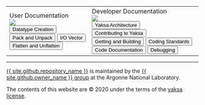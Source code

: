 <table id="table_doc" cellspacing="0" cellpadding="0">
  <tr>
    <td>
      <div class="title_doc">User Documentation</div>
      <img src="{{ site.baseurl }}/images/icon-user-doc.svg" />
      <div class="btn_stack">
        <a href="{{ site.baseurl }}/docs/Datatype-Creation"><button>Datatype Creation</button></a>
        <a href="{{ site.baseurl }}/docs/Pack-and-Unpack"><button>Pack and Unpack</button></a>
        <a href="{{ site.baseurl }}/docs/IOVEC"><button>I/O Vector</button></a>
        <a href="{{ site.baseurl }}/docs/Flatten"><button>Flatten and Unflatten</button></a>
      </div>
    </td>
    <td>
      <div class="title_doc">Developer Documentation</div>
      <img src="{{ site.baseurl }}/images/icon-dev-doc.svg" />
      <div class="btn_stack">
        <a href="{{ site.baseurl }}/docs/Yaksa-Architecture"><button>Yaksa Architecture</button></a>
        <a href="{{ site.baseurl }}/docs/Yaksa-Contributor-License-Agreement"><button>Contributing to Yaksa</button></a>
        <a href="{{ site.baseurl }}/docs/Getting-and-Building"><button>Getting and Building</button></a>
        <a href="{{ site.baseurl }}/docs/Coding-Standards"><button>Coding Standards</button></a>
        <a href="{{ site.baseurl }}/docs/Code-Documentation"><button>Code Documentation</button></a>
        <a href="{{ site.baseurl }}/docs/Debugging"><button>Debugging</button></a>
      </div>
    </td>
  </tr>
</table>


***

<a href="{{ site.github.repository_url }}">{{
site.github.repository_name }}</a> is maintained by the <a href="{{
site.github.owner_url }}">{{ site.github.owner_name }} group</a> at
the Argonne National Laboratory.

The contents of this website are &copy; 2020 under the terms of the <a
href="{{ site.github.license_url }}">yaksa license</a>.
